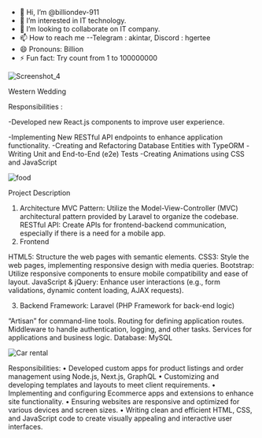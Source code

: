 - 👋 Hi, I’m @billiondev-911
- 👀 I’m interested in IT technology.
- 💞️ I’m looking to collaborate on IT company.
- 📫 How to reach me --Telegram : akintar, Discord :  hgertee
- 😄 Pronouns: Billion
- ⚡ Fun fact: Try count from 1 to 100000000

<!---
billiondev-911/billiondev-911 is a ✨ special ✨ repository because its `README.md` (this file) appears on your GitHub profile.
You can click the Preview link to take a look at your changes.
--->
![Screenshot_4](https://github.com/user-attachments/assets/e7b6e026-e80d-41f0-8e5b-b5bf1698af41)

Western Wedding

Responsibilities :

  -Developed new React.js components to improve user experience.
  
-Implementing New RESTful API endpoints to enhance application functionality.
  -Creating and Refactoring Database Entities with TypeORM
  -Writing Unit and End-to-End (e2e) Tests
  -Creating Animations using CSS and JavaScript


![food](https://github.com/user-attachments/assets/75c31ffc-43a0-4f5b-987f-c453660c5edf)

Project Description

1. Architecture
MVC Pattern: Utilize the Model-View-Controller (MVC) architectural pattern provided by Laravel to organize the codebase.
RESTful API: Create APIs for frontend-backend communication, especially if there is a need for a mobile app.
2. Frontend

HTML5: Structure the web pages with semantic elements.
CSS3: Style the web pages, implementing responsive design with media queries.
Bootstrap: Utilize responsive components to ensure mobile compatibility and ease of layout.
JavaScript & jQuery: Enhance user interactions (e.g., form validations, dynamic content loading, AJAX requests).

3. Backend
Framework: Laravel (PHP Framework for back-end logic)

“Artisan” for command-line tools.
Routing for defining application routes.
Middleware to handle authentication, logging, and other tasks.
Services for applications and business logic.
Database: MySQL



![Car rental](https://github.com/user-attachments/assets/44c89d9f-4173-4d79-9cd1-216e14314f07)

Responsibilities:
• Developed custom apps for product listings and order management using Node.js, Next.js, GraphQL
• Customizing and developing templates and layouts to meet client requirements.
• Implementing and configuring Ecommerce apps and extensions to enhance site functionality.
• Ensuring websites are responsive and optimized for various devices and screen sizes.
• Writing clean and efficient HTML, CSS, and JavaScript code to create visually appealing and interactive user interfaces.

